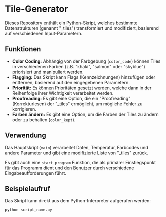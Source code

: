 # Tile-Generator

Dieses Repository enthält ein Python-Skript, welches bestimmte Datenstrukturen (genannt "_tiles") transformiert und modifiziert, basierend auf verschiedenen Input-Parametern.

## Funktionen

- **Color Coding:** Abhängig von der Farbgebung (`color_code`) können Tiles in verschiedenen Farben (z.B. "khaki", "salmon" oder "skyblue") priorisiert und manipuliert werden.
- **Flagging:** Das Skript kann Flags (Kennzeichnungen) hinzufügen oder entfernen, basierend auf den eingegebenen Parametern.
- **Priorität:** Es können Prioritäten gesetzt werden, welche dann in der Reihenfolge ihrer Wichtigkeit verarbeitet werden.
- **Proofreading:** Es gibt eine Option, die ein "Proofreading" (Korrekturlesen) der "_tiles" ermöglicht, um mögliche Fehler zu korrigieren.
- **Farben ändern:** Es gibt eine Option, um die Farben der Tiles zu ändern oder zu behalten (`color_kept`).

## Verwendung

Das Hauptskript (`main`) verarbeitet Daten, Temperatur, Farbcodes und andere Parameter und gibt eine modifizierte Liste von "_tiles" zurück.

Es gibt auch eine `start_program` Funktion, die als primärer Einstiegspunkt für das Programm dient und den Benutzer durch verschiedene Eingabeaufforderungen führt.

## Beispielaufruf

Das Skript kann direkt aus dem Python-Interpreter aufgerufen werden:

```bash
python script_name.py

